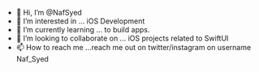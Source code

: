 - 👋 Hi, I’m @NafSyed
- 👀 I’m interested in ... iOS Development
- 🌱 I’m currently learning ... to build apps.
- 💞️ I’m looking to collaborate on ... iOS projects related to SwiftUI
- 📫 How to reach me ...reach me out on twitter/instagram on username Naf_Syed

<!---
NafSyed/NafSyed is a ✨ special ✨ repository because its `README.md` (this file) appears on your GitHub profile.
You can click the Preview link to take a look at your changes.
--->
